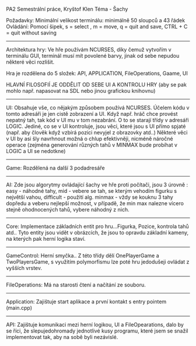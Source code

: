 PA2 Semestrální práce, Kryštof Klen
Téma - Šachy

Požadavky:
	Minimální velikost terminálu: minimálně 50 sloupců a 43 řádek
	Ovládání: Pomocí šipek, s = select , m = move, q = quit and save, CTRL + C = quit without saving


----------------------------------------------------------------------------------
Architektura hry:
Ve hře používám NCURSES, díky čemuž vytvořím v terminálu GUI, terminál musí mít povolené barvy,
jinak od sebe nepudou některé věci rozlišit.

Hra je rozdělena do 5 složek: API, APPLICATION, FileOperations, Gaame, UI

HLAVNÍ FILOSOFIÍ JE ODDĚLIT OD SEBE UI A KONTROLU HRY (aby se pak mohlo např. napasovat na SDL nebo jinou grafickou knihovnu)

----------------------------------------------------------------------
UI:
	Obsahuje vše, co nějakým způsobem používá NCURSES.
	Účelem kódu v tomto adresáři je jen cistě zobrazení
	a UI. Když např. hráč chce provést nepatný tah, tak 
	kód v UI mu v tom nezabrání. O to se starají třídy
	v adresáři LOGIC.
	Jediné, co se v UI kontroluje, jsou věci, které jsou 
	s UI přímo spjaté (např. aby člověk když vzbírá pozici 
	nevyjel z obrazovky atd..)
	Některé věci v UI by asi šly navrhnout možná o chlup
	efektivněji, nicméně náročné operace (zejména generování různých tahů v MINMAX bude probíhat v LOGIC a UI se nedotkne)

--------------------------------------------------------------------
Game:
	Rozdělená na další 3 podadresáře

-----------------------------------------------------------------
AI: 
	Zde jsou algorytmy ovládající šachy ve hře proti počítači,
	jsou 3 úrovně : easy - náhodné tahy, mid - vebere se tah, se kterým vehodím
	figurku s největší vahou, difficult - použití alg. minmax - vždy se kouknu
	3 tahy dopředu a veberu nejlepší možnost, v případě, že min max nalezne vícero stejně ohodnocených tahů, vybere náhodný z nich.

------------------------------------------------------------------------	

Core: 
	Implementace základních entit pro hru...Figurka, Pozice, kontrola tahů atd..
	Tyto entity jsou vidět v obrázcích, že jsou to opravdu základní kameny, na kterých pak herní logika staví.

------------------------------------------------------------------------
GameControl: 
	Herní smyčka..
	Z této třídy dělí OnePlayerGame a TwoPlayersGame, s využitím polymorfismu lze poté 
	hru jedodušeji ovládat z vyšších vrstev.

------------------------------------------------------------------------
FileOperations:
	Má na starosti čtení a načítání ze souboru.

------------------------------------------------------------------------
Application: 
	Zajištuje start aplikace a první kontakt s entry pointem (main.cpp)
	
------------------------------------------------------------------------
API:
	Zajištuje komunikaci mezi herní logikou, UI a FileOpearations,
	dalo by se říci, že slepujedohromady jednotlivé kusy programu, které jsem
	se snažil implementovat tak, aby na sobě byli nezávislé.






